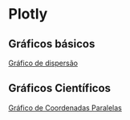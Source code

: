 # Plotly

## Gráficos básicos
[Gráfico de dispersão](https://github.com/souzaalmeidaluana/plotly_exemplos/blob/main/Grafico_Dispersao.ipynb)

## Gráficos Científicos
[Gráfico de Coordenadas Paralelas](https://github.com/souzaalmeidaluana/plotly_exemplos/blob/main/Grafico_coordenadas_paralelas.ipynb)

